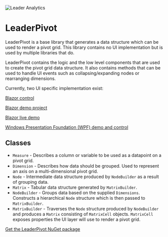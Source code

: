 ![Leader Analytics](./logo.png)
 
# LeaderPivot

LeaderPivot is a base library that generates a data structure which can be used to render a pivot grid.  This library contains no UI implementation but is used by multiple libraries that do.  

LeaderPivot contains the logic and the low level components that are used to create the pivot grid data structure.  It also contains methods that can be used to handle UI events such as collapsing/expanding nodes or rearranging dimensions.  

Currently, two UI specific implementation exist: 

[Blazor control](https://github.com/leaderanalytics/LeaderPivot.Blazor)

[Blazor demo project](https://github.com/leaderanalytics/LeaderPivot.BlazorDemo)

[Blazor live demo](https://leaderanalytics.com/blazor/leader-pivot-demo)

[Windows Presentation Foundation (WPF) demo and control](https://github.com/leaderanalytics/LeaderPivot.XAML.WPF)

## Classes

* `Measure` - Describes a column or variable to be used as a datapoint on a pivot grid.
* `Dimension` - Describes how data should be grouped.  Used to represent an axis on a multi-dimensional pivot grid.
* `Node` - Intermediate data structure produced by `NodeBuilder` as a result of grouping data.
* `Matrix` - Tabular data structure generated by `MatrixBuilder`.  
* `NodeBuilder` - Groups data based on the supplied `Dimensions`. Constructs a hierarchical `Node` structure which is then passed to `MatrixBuilder`.
* `MatrixBuilder` - Traverses the `Node` structure produced by `NodeBuilder` and produces a `Matrix` consisting of `MatrixCell` objects. `MatrixCell` exposes properties the UI layer will use to render a pivot grid.


[Get the LeaderPivot NuGet package](https://www.nuget.org/packages/LeaderAnalytics.LeaderPivot/)